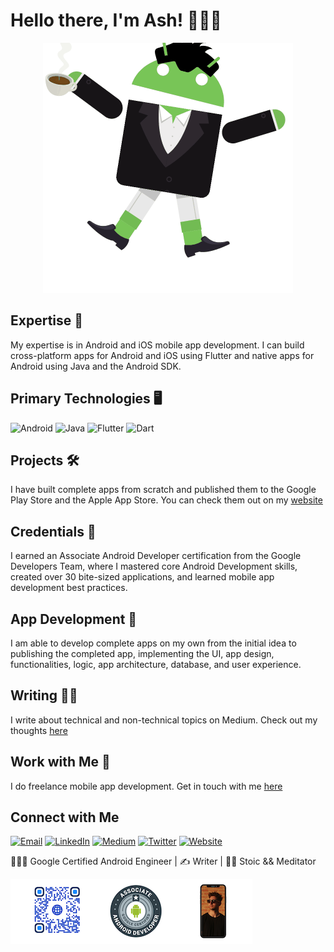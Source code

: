 <h1> Hello there, I'm Ash! 👨🏻‍💻 </h1>

<p align="center"><img src="https://raw.githubusercontent.com/ashtonjonesdev/ashtonjonesdev/master/androidify.gif"></p>

## Expertise 🧠
My expertise is in Android and iOS mobile app development. I can build cross-platform apps for Android and iOS using Flutter and native apps for Android using Java and the Android SDK.

## Primary Technologies 🖥
  <img alt="Android" src="https://img.shields.io/badge/-Android-45b8d8?style=for-the-badge&logo=android&logoColor=white&color=brightGreen" /> <img alt="Java" src="https://img.shields.io/badge/-Java-8DD6F9?style=for-the-badge&logo=java&logoColor=white&color=orange" /> <img alt="Flutter" src="https://img.shields.io/badge/-Flutter-46a2f1?style=for-the-badge&logo=flutter&logoColor=white&color=lightBlue" /> <img alt="Dart" src="https://img.shields.io/badge/-Dart-2088FF?style=for-the-badge&logo=dart&logoColor=white&color=blue" />

## Projects 🛠
I have built complete apps from scratch and published them to the Google Play Store and the Apple App Store. You can check them out on my [website](ashtonjones.dev/projects)

## Credentials 🔖
I earned an Associate Android Developer certification from the Google Developers Team, where I mastered core Android Development skills, created over 30 bite-sized applications, and learned mobile app development best practices.

## App Development 📱
I am able to develop complete apps on my own from the initial idea to publishing the completed app, implementing the UI, app design, functionalities, logic, app architecture, database, and user experience.

## Writing ✍🏼
I write about technical and non-technical topics on Medium. Check out my thoughts [here](https://medium.com/@TJgrapes)

## Work with Me 👥
I do freelance mobile app development. Get in touch with me [here](ashtonjones.dev/consulting)

## Connect with Me
<p><a href="mailto:ashtonjonesdev@gmail.com" target="_blank"><img alt="Email" src="https://img.shields.io/badge/gmail-%231DA1F2.svg?&style=for-the-badge&logo=gmail&logoColor=white&color=red" /></a> <a href="https://www.linkedin.com/in/tjgrapes" target="_blank"><img alt="LinkedIn" src="https://img.shields.io/badge/linkedin-%230077B5.svg?&style=for-the-badge&logo=linkedin&logoColor=white" /></a> <a href="https://medium.com/@TJgrapes" target="_blank"><img alt="Medium" src="https://img.shields.io/badge/medium-%2312100E.svg?&style=for-the-badge&logo=medium&logoColor=white" /></a> <a href="https://twitter.com/TJgrapes" target="_blank"><img alt="Twitter" src="https://img.shields.io/badge/twitter-%231DA1F2.svg?&style=for-the-badge&logo=twitter&logoColor=white" /></a> <a href="https://www.ashtonjones.dev" target="_blank"><img alt="Website" src="https://img.shields.io/badge/web-%231DA1F2.svg?&style=for-the-badge&logo=Website&logoColor=white&color=purple" /></a>
</p>




👨🏻‍💻 Google Certified Android Engineer |
✍ Writer |
🧘‍♂️ Stoic && Meditator


<img src="https://raw.githubusercontent.com/ashtonjonesdev/ashtonjonesdev/master/medium_outro.png">
